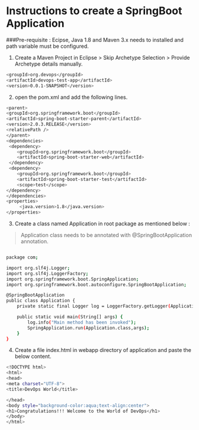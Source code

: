 # Instructions to create a SpringBoot Application

###Pre-requisite : 
Ecipse, Java 1.8 and Maven 3.x needs to installed and path variable must be configured.

1. Create a Maven Project in Eclipse > Skip Archetype Selection > Provide Archetype details manually.
```bash
<groupId>org.devops</groupId>
<artifactId>devops-test-app</artifactId>
<version>0.0.1-SNAPSHOT</version>
 ```

2. open the pom.xml and add the following lines.
```bash
<parent>
<groupId>org.springframework.boot</groupId>
<artifactId>spring-boot-starter-parent</artifactId>
<version>2.0.3.RELEASE</version>
<relativePath />
</parent>
<dependencies>
 <dependency>
    <groupId>org.springframework.boot</groupId>
    <artifactId>spring-boot-starter-web</artifactId>
 </dependency>
 <dependency>
    <groupId>org.springframework.boot</groupId>
    <artifactId>spring-boot-starter-test</artifactId>
    <scope>test</scope>
</dependency>
</dependencies>
<properties>
	 <java.version>1.8</java.version>
</properties>
```


3. Create a class named Application in root package as mentioned below : 
> Application class needs to be annotated with @SpringBootApplication annotation.

```bash

package com;

import org.slf4j.Logger;
import org.slf4j.LoggerFactory;
import org.springframework.boot.SpringApplication;
import org.springframework.boot.autoconfigure.SpringBootApplication;

@SpringBootApplication
public class Application {
	private static final Logger log = LoggerFactory.getLogger(Application.class);

	public static void main(String[] args) {
		log.info("Main method has been invoked");
		SpringApplication.run(Application.class,args);
	}
}
```

4. Create a file index.html in webapp directory of application and paste the below content.

```bash
<!DOCTYPE html>
<html>
<head>
<meta charset="UTF-8">
<title>DevOps World</title>

</head>
<body style="background-color:aqua;text-align:center">
<h1>Congratulations!!! Welcome to the World of DevOps</h1>
</body>
</html>
```
